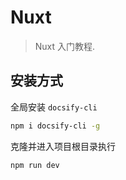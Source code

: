# Nuxt

> Nuxt 入门教程.

## 安装方式

全局安装 `docsify-cli`

```bash
npm i docsify-cli -g
```

克隆并进入项目根目录执行

```
npm run dev
```
